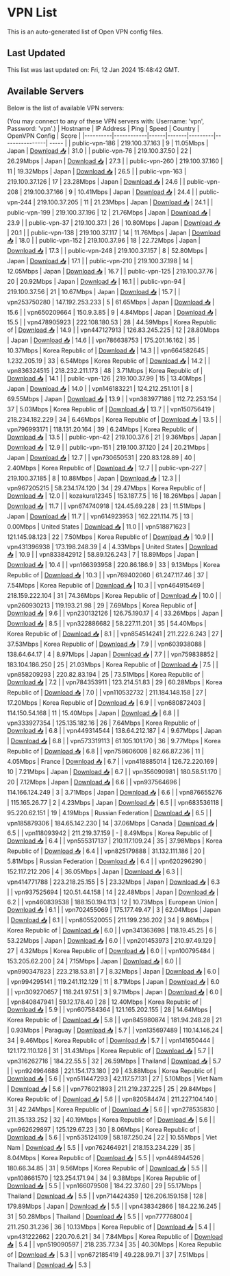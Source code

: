 # VPN List

This is an auto-generated list of Open VPN config files.

## Last Updated

This list was last updated on: Fri, 12 Jan 2024 15:48:42 GMT.

## Available Servers

Below is the list of available VPN servers:

(You may connect to any of these VPN servers with: Username: 'vpn', Password: 'vpn'.)
| Hostname | IP Address | Ping | Speed | Country | OpenVPN Config | Score |
|----------|------------|------|-------|---------|----------------| ----- |
| public-vpn-186 | 219.100.37.163 | 9 | 11.05Mbps | Japan | [Download 📥](./configs/server_0_JP.ovpn) | 31.0 |
| public-vpn-76 | 219.100.37.50 | 22 | 26.29Mbps | Japan | [Download 📥](./configs/server_1_JP.ovpn) | 27.3 |
| public-vpn-260 | 219.100.37.160 | 11 | 19.32Mbps | Japan | [Download 📥](./configs/server_2_JP.ovpn) | 26.5 |
| public-vpn-163 | 219.100.37.126 | 17 | 23.28Mbps | Japan | [Download 📥](./configs/server_3_JP.ovpn) | 24.6 |
| public-vpn-208 | 219.100.37.166 | 9 | 10.41Mbps | Japan | [Download 📥](./configs/server_4_JP.ovpn) | 24.4 |
| public-vpn-244 | 219.100.37.205 | 11 | 21.23Mbps | Japan | [Download 📥](./configs/server_5_JP.ovpn) | 24.1 |
| public-vpn-199 | 219.100.37.196 | 12 | 21.76Mbps | Japan | [Download 📥](./configs/server_6_JP.ovpn) | 23.9 |
| public-vpn-37 | 219.100.37.1 | 26 | 10.80Mbps | Japan | [Download 📥](./configs/server_7_JP.ovpn) | 20.1 |
| public-vpn-138 | 219.100.37.117 | 14 | 11.76Mbps | Japan | [Download 📥](./configs/server_8_JP.ovpn) | 18.0 |
| public-vpn-152 | 219.100.37.96 | 18 | 22.72Mbps | Japan | [Download 📥](./configs/server_9_JP.ovpn) | 17.3 |
| public-vpn-248 | 219.100.37.157 | 8 | 52.80Mbps | Japan | [Download 📥](./configs/server_10_JP.ovpn) | 17.1 |
| public-vpn-210 | 219.100.37.198 | 14 | 12.05Mbps | Japan | [Download 📥](./configs/server_11_JP.ovpn) | 16.7 |
| public-vpn-125 | 219.100.37.76 | 20 | 20.92Mbps | Japan | [Download 📥](./configs/server_12_JP.ovpn) | 16.1 |
| public-vpn-94 | 219.100.37.56 | 21 | 10.67Mbps | Japan | [Download 📥](./configs/server_13_JP.ovpn) | 15.7 |
| vpn253750280 | 147.192.253.233 | 5 | 61.65Mbps | Japan | [Download 📥](./configs/server_14_JP.ovpn) | 15.6 |
| vpn650209664 | 150.9.3.85 | 9 | 4.84Mbps | Japan | [Download 📥](./configs/server_15_JP.ovpn) | 15.5 |
| vpn478905923 | 222.108.180.53 | 28 | 44.59Mbps | Korea Republic of | [Download 📥](./configs/server_16_KR.ovpn) | 14.9 |
| vpn447127913 | 126.83.245.225 | 12 | 28.80Mbps | Japan | [Download 📥](./configs/server_17_JP.ovpn) | 14.6 |
| vpn786638753 | 175.201.16.162 | 35 | 10.37Mbps | Korea Republic of | [Download 📥](./configs/server_18_KR.ovpn) | 14.3 |
| vpn664582645 | 1.232.205.19 | 33 | 6.54Mbps | Korea Republic of | [Download 📥](./configs/server_19_KR.ovpn) | 14.2 |
| vpn836324515 | 218.232.211.173 | 48 | 3.71Mbps | Korea Republic of | [Download 📥](./configs/server_20_KR.ovpn) | 14.1 |
| public-vpn-126 | 219.100.37.99 | 15 | 13.40Mbps | Japan | [Download 📥](./configs/server_21_JP.ovpn) | 14.0 |
| vpn146183221 | 124.212.251.101 | 8 | 69.55Mbps | Japan | [Download 📥](./configs/server_22_JP.ovpn) | 13.9 |
| vpn383977186 | 112.72.253.154 | 37 | 5.03Mbps | Korea Republic of | [Download 📥](./configs/server_23_KR.ovpn) | 13.7 |
| vpn150756419 | 218.234.182.229 | 34 | 6.46Mbps | Korea Republic of | [Download 📥](./configs/server_24_KR.ovpn) | 13.5 |
| vpn796993171 | 118.131.20.164 | 39 | 6.24Mbps | Korea Republic of | [Download 📥](./configs/server_25_KR.ovpn) | 13.5 |
| public-vpn-42 | 219.100.37.6 | 21 | 9.36Mbps | Japan | [Download 📥](./configs/server_26_JP.ovpn) | 12.9 |
| public-vpn-151 | 219.100.37.120 | 24 | 20.21Mbps | Japan | [Download 📥](./configs/server_27_JP.ovpn) | 12.7 |
| vpn730650531 | 220.83.128.89 | 40 | 2.40Mbps | Korea Republic of | [Download 📥](./configs/server_28_KR.ovpn) | 12.7 |
| public-vpn-227 | 219.100.37.185 | 8 | 10.88Mbps | Japan | [Download 📥](./configs/server_29_JP.ovpn) | 12.3 |
| vpn967205215 | 58.234.174.120 | 34 | 29.47Mbps | Korea Republic of | [Download 📥](./configs/server_30_KR.ovpn) | 12.0 |
| kozakura12345 | 153.187.7.5 | 16 | 18.26Mbps | Japan | [Download 📥](./configs/server_31_JP.ovpn) | 11.7 |
| vpn674740918 | 124.45.69.228 | 23 | 11.51Mbps | Japan | [Download 📥](./configs/server_32_JP.ovpn) | 11.7 |
| vpn614923953 | 162.221.114.75 | 13 | 0.00Mbps | United States | [Download 📥](./configs/server_33_US.ovpn) | 11.0 |
| vpn518871623 | 121.145.98.123 | 22 | 7.50Mbps | Korea Republic of | [Download 📥](./configs/server_34_KR.ovpn) | 10.9 |
| vpn431396938 | 173.198.248.39 | 4 | 4.33Mbps | United States | [Download 📥](./configs/server_35_US.ovpn) | 10.9 |
| vpn833842912 | 58.89.126.243 | 7 | 18.89Mbps | Japan | [Download 📥](./configs/server_36_JP.ovpn) | 10.4 |
| vpn166393958 | 220.86.186.9 | 33 | 9.13Mbps | Korea Republic of | [Download 📥](./configs/server_37_KR.ovpn) | 10.3 |
| vpn769402060 | 61.247.117.46 | 37 | 7.54Mbps | Korea Republic of | [Download 📥](./configs/server_38_KR.ovpn) | 10.3 |
| vpn464915469 | 218.159.222.104 | 31 | 74.36Mbps | Korea Republic of | [Download 📥](./configs/server_39_KR.ovpn) | 10.0 |
| vpn260930213 | 119.193.21.98 | 29 | 7.69Mbps | Korea Republic of | [Download 📥](./configs/server_40_KR.ovpn) | 9.6 |
| vpn230132126 | 126.75.190.17 | 4 | 33.26Mbps | Japan | [Download 📥](./configs/server_41_JP.ovpn) | 8.5 |
| vpn322886682 | 58.227.11.201 | 35 | 54.40Mbps | Korea Republic of | [Download 📥](./configs/server_42_KR.ovpn) | 8.1 |
| vpn854514241 | 211.222.6.243 | 27 | 37.53Mbps | Korea Republic of | [Download 📥](./configs/server_43_KR.ovpn) | 7.9 |
| vpn603938088 | 138.64.64.17 | 4 | 8.97Mbps | Japan | [Download 📥](./configs/server_44_JP.ovpn) | 7.7 |
| vpn759838852 | 183.104.186.250 | 25 | 21.03Mbps | Korea Republic of | [Download 📥](./configs/server_45_KR.ovpn) | 7.5 |
| vpn858209293 | 220.82.83.194 | 25 | 73.51Mbps | Korea Republic of | [Download 📥](./configs/server_46_KR.ovpn) | 7.2 |
| vpn784353911 | 123.214.51.83 | 29 | 60.28Mbps | Korea Republic of | [Download 📥](./configs/server_47_KR.ovpn) | 7.0 |
| vpn110532732 | 211.184.148.158 | 27 | 17.20Mbps | Korea Republic of | [Download 📥](./configs/server_48_KR.ovpn) | 6.9 |
| vpn680872403 | 114.150.54.168 | 11 | 15.40Mbps | Japan | [Download 📥](./configs/server_49_JP.ovpn) | 6.8 |
| vpn333927354 | 125.135.182.16 | 26 | 7.64Mbps | Korea Republic of | [Download 📥](./configs/server_50_KR.ovpn) | 6.8 |
| vpn449314544 | 138.64.212.187 | 4 | 9.67Mbps | Japan | [Download 📥](./configs/server_51_JP.ovpn) | 6.8 |
| vpn573319113 | 61.105.101.170 | 36 | 9.77Mbps | Korea Republic of | [Download 📥](./configs/server_52_KR.ovpn) | 6.8 |
| vpn758606008 | 82.66.87.236 | 11 | 4.05Mbps | France | [Download 📥](./configs/server_53_FR.ovpn) | 6.7 |
| vpn418885014 | 126.72.220.169 | 10 | 7.21Mbps | Japan | [Download 📥](./configs/server_54_JP.ovpn) | 6.7 |
| vpn356090981 | 180.58.51.170 | 20 | 7.12Mbps | Japan | [Download 📥](./configs/server_55_JP.ovpn) | 6.6 |
| vpn937564696 | 114.166.124.249 | 3 | 3.71Mbps | Japan | [Download 📥](./configs/server_56_JP.ovpn) | 6.6 |
| vpn876655276 | 115.165.26.77 | 2 | 4.23Mbps | Japan | [Download 📥](./configs/server_57_JP.ovpn) | 6.5 |
| vpn683536118 | 95.220.62.151 | 19 | 4.19Mbps | Russian Federation | [Download 📥](./configs/server_58_RU.ovpn) | 6.5 |
| vpn185879306 | 184.65.142.230 | 14 | 37.06Mbps | Canada | [Download 📥](./configs/server_59_CA.ovpn) | 6.5 |
| vpn118093942 | 211.219.37.159 | - | 8.49Mbps | Korea Republic of | [Download 📥](./configs/server_60_KR.ovpn) | 6.4 |
| vpn555317137 | 210.117.109.24 | 35 | 37.98Mbps | Korea Republic of | [Download 📥](./configs/server_61_KR.ovpn) | 6.4 |
| vpn825179888 | 31.132.111.186 | 20 | 5.81Mbps | Russian Federation | [Download 📥](./configs/server_62_RU.ovpn) | 6.4 |
| vpn620296290 | 152.117.212.206 | 4 | 36.05Mbps | Japan | [Download 📥](./configs/server_63_JP.ovpn) | 6.3 |
| vpn414771788 | 223.218.25.155 | 5 | 23.32Mbps | Japan | [Download 📥](./configs/server_64_JP.ovpn) | 6.3 |
| vpn937525694 | 120.51.44.158 | 14 | 22.48Mbps | Japan | [Download 📥](./configs/server_65_JP.ovpn) | 6.2 |
| vpn460839538 | 188.150.194.113 | 12 | 10.73Mbps | European Union | [Download 📥](./configs/server_66_EU.ovpn) | 6.1 |
| vpn702455069 | 175.177.49.47 | 3 | 62.04Mbps | Japan | [Download 📥](./configs/server_67_JP.ovpn) | 6.1 |
| vpn805520055 | 211.199.236.202 | 34 | 9.86Mbps | Korea Republic of | [Download 📥](./configs/server_68_KR.ovpn) | 6.0 |
| vpn341363698 | 118.19.45.25 | 6 | 53.22Mbps | Japan | [Download 📥](./configs/server_69_JP.ovpn) | 6.0 |
| vpn201453973 | 210.97.49.129 | 27 | 4.32Mbps | Korea Republic of | [Download 📥](./configs/server_70_KR.ovpn) | 6.0 |
| vpn100795484 | 153.205.62.200 | 24 | 7.15Mbps | Japan | [Download 📥](./configs/server_71_JP.ovpn) | 6.0 |
| vpn990347823 | 223.218.53.81 | 7 | 8.32Mbps | Japan | [Download 📥](./configs/server_72_JP.ovpn) | 6.0 |
| vpn994295141 | 119.241.112.129 | 11 | 8.71Mbps | Japan | [Download 📥](./configs/server_73_JP.ovpn) | 6.0 |
| vpn309270657 | 118.241.97.51 | 3 | 9.71Mbps | Japan | [Download 📥](./configs/server_74_JP.ovpn) | 6.0 |
| vpn840847941 | 59.12.178.40 | 28 | 12.40Mbps | Korea Republic of | [Download 📥](./configs/server_75_KR.ovpn) | 5.9 |
| vpn607584364 | 121.165.202.155 | 28 | 14.64Mbps | Korea Republic of | [Download 📥](./configs/server_76_KR.ovpn) | 5.8 |
| vpn845980874 | 181.94.248.28 | 21 | 0.93Mbps | Paraguay | [Download 📥](./configs/server_77_PY.ovpn) | 5.7 |
| vpn135697489 | 110.14.146.24 | 34 | 9.46Mbps | Korea Republic of | [Download 📥](./configs/server_78_KR.ovpn) | 5.7 |
| vpn141650444 | 121.172.110.126 | 31 | 31.43Mbps | Korea Republic of | [Download 📥](./configs/server_79_KR.ovpn) | 5.7 |
| vpn316262716 | 184.22.55.5 | 32 | 26.59Mbps | Thailand | [Download 📥](./configs/server_80_TH.ovpn) | 5.7 |
| vpn924964688 | 221.154.173.180 | 29 | 43.88Mbps | Korea Republic of | [Download 📥](./configs/server_81_KR.ovpn) | 5.6 |
| vpn511447293 | 42.117.57.131 | 27 | 5.10Mbps | Viet Nam | [Download 📥](./configs/server_82_VN.ovpn) | 5.6 |
| vpn776021893 | 211.219.237.225 | 25 | 29.84Mbps | Korea Republic of | [Download 📥](./configs/server_83_KR.ovpn) | 5.6 |
| vpn820584474 | 211.227.104.140 | 31 | 42.24Mbps | Korea Republic of | [Download 📥](./configs/server_84_KR.ovpn) | 5.6 |
| vpn278535830 | 211.35.133.252 | 32 | 40.19Mbps | Korea Republic of | [Download 📥](./configs/server_85_KR.ovpn) | 5.6 |
| vpn962629897 | 125.129.67.23 | 30 | 8.06Mbps | Korea Republic of | [Download 📥](./configs/server_86_KR.ovpn) | 5.6 |
| vpn535124109 | 58.187.250.24 | 22 | 10.55Mbps | Viet Nam | [Download 📥](./configs/server_87_VN.ovpn) | 5.5 |
| vpn762464921 | 218.153.234.229 | 35 | 8.04Mbps | Korea Republic of | [Download 📥](./configs/server_88_KR.ovpn) | 5.5 |
| vpn448944526 | 180.66.34.85 | 31 | 9.56Mbps | Korea Republic of | [Download 📥](./configs/server_89_KR.ovpn) | 5.5 |
| vpn108661570 | 123.254.171.94 | 34 | 9.38Mbps | Korea Republic of | [Download 📥](./configs/server_90_KR.ovpn) | 5.5 |
| vpn166079508 | 184.22.37.60 | 29 | 55.17Mbps | Thailand | [Download 📥](./configs/server_91_TH.ovpn) | 5.5 |
| vpn714424359 | 126.206.159.158 | 128 | 179.89Mbps | Japan | [Download 📥](./configs/server_92_JP.ovpn) | 5.5 |
| vpn438342866 | 184.22.16.245 | 31 | 50.28Mbps | Thailand | [Download 📥](./configs/server_93_TH.ovpn) | 5.5 |
| vpn777768004 | 211.250.31.236 | 36 | 10.13Mbps | Korea Republic of | [Download 📥](./configs/server_94_KR.ovpn) | 5.4 |
| vpn431222662 | 220.70.6.21 | 34 | 7.84Mbps | Korea Republic of | [Download 📥](./configs/server_95_KR.ovpn) | 5.4 |
| vpn519090597 | 218.235.77.34 | 35 | 40.30Mbps | Korea Republic of | [Download 📥](./configs/server_96_KR.ovpn) | 5.3 |
| vpn672185419 | 49.228.99.71 | 37 | 7.51Mbps | Thailand | [Download 📥](./configs/server_97_TH.ovpn) | 5.3 |
